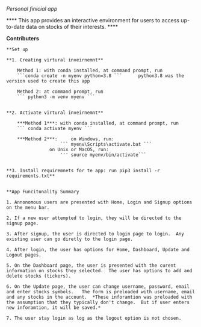 *Personal finicial app*

   **** This app provides an interactive environment for users to access up-to-date data on stocks of their interests. ****
	
**Contributers**


    **Set up 
	
    **1. Creating virtural inveirnemnt**
	
        Method 1: with conda installed, at command prompt, run 
		```conda create -n myenv python=3.8 ```      python3.8 was the version used to create this app
		
		Method 2: at command prompt, run   
		``` python3 -m venv myenv ```
		
		
	**2. Activate virtural inveirnemnt**
	
		***Method 1***: with conda installed, at command prompt, run 
		``` conda activate myenv ``` 
		
		***Method 2***: 	on Windows, run:   
						``` myenv\Scripts\activate.bat ```
					on Unix or MacOS, run: 
						''' source myenv/bin/activate```
						 
						 
	**3. Install requiremnets for te app: run pip3 install -r requirements.txt**
	
	
	**App Funcitonality Summary
	
	1. Annonomous users are presented with Home, Login and Signup options on the menu bar.
	
	2. If a new user attempted to login, they will be directed to the signup page.
	
	3. After signup, the user is directed to login page to login.  Any existing user can go diretly to the login page.

	4. After login, the user has options for Home, Dashboard, Update and Logout pages.
	
	5. On the Dashboard page, the user is presented with the curent information on stocks they selected.  The user has options to add and delete stocks (tickers).
	
	6. On the Update page, the user can change username, password, email and enter stocks symbols.   The form is preloaded with username, email and any stocks in the account.  *These inforamtion was preloaded with the assumption that they typically don't change.  But if user enters new inforamtion, it will be saved.*
	
	7. The user stay login as log as the logout option is not chosen.   
	
	